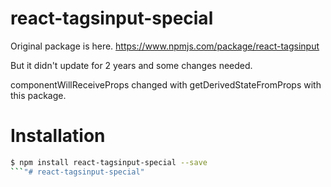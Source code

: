 # react-tagsinput-special

Original package is here.
https://www.npmjs.com/package/react-tagsinput

But it didn't update for 2 years and some changes needed.

componentWillReceiveProps changed with getDerivedStateFromProps with this package.

# Installation

```sh
$ npm install react-tagsinput-special --save
```"# react-tagsinput-special" 
